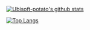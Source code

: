 [![Ubisoft-potato's github stats](https://github-readme-stats.vercel.app/api?username=Ubisoft-potato&count_private=true&show_icons=true&theme=onedark)](https://github.com/anuraghazra/github-readme-stats)


[![Top Langs](https://github-readme-stats.vercel.app/api/top-langs/?username=Ubisoft-potato&hide=html&layout=compact)](https://github.com/anuraghazra/github-readme-stats)
